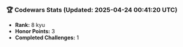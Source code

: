 ### 🏆 Codewars Stats (Updated: 2025-04-24 00:41:20 UTC)

- **Rank:** 8 kyu
- **Honor Points:** 3
- **Completed Challenges:** 1
